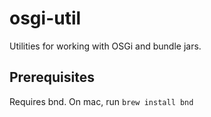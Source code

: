 # osgi-util
Utilities for working with OSGi and bundle jars.

## Prerequisites
Requires bnd. On mac, run `brew install bnd`
